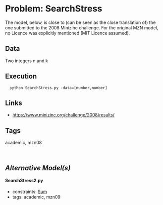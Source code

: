 # Problem: SearchStress

The model, below, is close to (can be seen as the close translation of) the one submitted to the 2008 Minizinc challenge.
For the original MZN model, no Licence was explicitly mentioned (MIT Licence assumed).

## Data
  Two integers n and k

## Execution
```
  python SearchStress.py -data=[number,number]
```

## Links
  - https://www.minizinc.org/challenge/2008/results/

## Tags
  academic, mzn08

<br />

## _Alternative Model(s)_

#### SearchStress2.py
 - constraints: [Sum](https://pycsp.org/documentation/constraints/Sum)
 - tags: academic, mzn09
